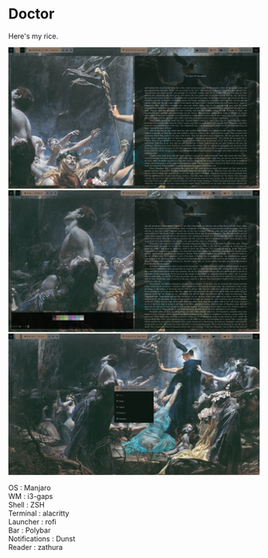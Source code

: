 # Doctor 

Here's my rice. 

![alt text](https://github.com/PrinceofCrowsXII/dotfiles/blob/main/Sreenshots/2021-02-15_22-08.png)
![alt_text](https://github.com/PrinceofCrowsXII/dotfiles/blob/main/Sreenshots/2021-02-16_10-46.png)
![alt text](https://github.com/PrinceofCrowsXII/dotfiles/blob/main/Sreenshots/sysmenu.png)


OS : Manjaro <br />
WM : i3-gaps <br />
Shell : ZSH <br /> 
Terminal : alacritty <br />
Launcher : rofi <br />
Bar : Polybar <br />
Notifications : Dunst <br />
Reader : zathura <br />
